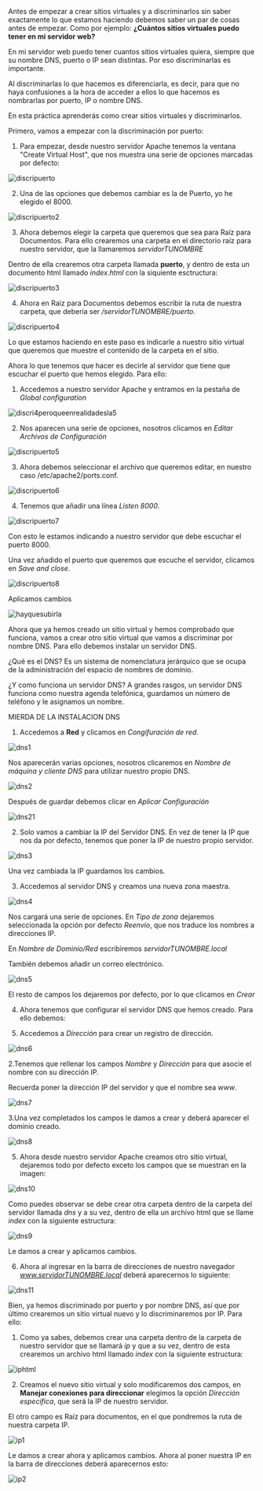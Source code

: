 Antes de empezar a crear sitios virtuales y a discriminarlos sin saber exactamente lo que estamos haciendo debemos saber un par de cosas antes de empezar. Como por ejemplo: **¿Cuántos sitios virtuales puedo tener en mi servidor web?**

En mi servidor web puedo tener cuantos sitios virtuales quiera, siempre que su nombre DNS, puerto o IP sean distintas. Por eso discriminarlas es importante.

Al discriminarlas lo que hacemos es diferenciarla, es decir, para que no haya confusiones a la hora de acceder a ellos lo que hacemos es nombrarlas por puerto, IP o nombre DNS.

En esta práctica aprenderás como crear sitios virtuales y discriminarlos.

Primero, vamos a empezar con la discriminación por puerto:

1. Para empezar, desde nuestro servidor Apache tenemos la ventana "Create Virtual Host", que nos muestra una serie de opciones marcadas por defecto:

![discripuerto](./images/discripuerto.PNG)

2. Una de las opciones que debemos cambiar es la de Puerto, yo he elegido el 8000.

![discripuerto2](./images/discripuerto2.PNG)

3. Ahora debemos elegir la carpeta que queremos que sea para Raíz para Documentos. Para ello crearemos una carpeta en el directorio raíz para nuestro servidor, que la llamaremos *servidorTUNOMBRE*

Dentro de ella crearemos otra carpeta llamada **puerto**, y dentro de esta un documento html llamado *index.html* con la siquiente esctructura:

![discripuerto3](./images/discripuerto3.PNG)

4. Ahora en Raiz para Documentos debemos escribir la ruta de nuestra carpeta, que debería ser */servidorTUNOMBRE/puerto*.

![discripuerto4](./images/discripuerto4.PNG)

Lo que estamos haciendo en este paso es indicarle a nuestro sitio virtual que queremos que muestre el contenido de la carpeta en el sitio. 

Ahora lo que tenemos que hacer es decirle al servidor que tiene que escuchar el puerto que hemos elegido. Para ello:
  
  1. Accedemos a nuestro servidor Apache y entramos en la pestaña de *Global configuration*

  ![discri4peroqueenrealidadesla5](./images/discripuerto4peroqueenrealidadesla5.PNG)
  
  2. Nos aparecen una serie de opciones, nosotros clicamos en *Editar Archivos de Configuración* 
  
  ![discripuerto5](./images/discripuerto5.PNG)
  
  3. Ahora debemos seleccionar el archivo que queremos editar, en nuestro caso  /etc/apache2/ports.conf.
  
  ![discripuerto6](./images/discripuerto6.PNG)
  
  4. Tenemos que añadir una línea *Listen 8000*.
  
  ![discripuerto7](./images/discripuerto7.PNG)
  
  Con esto le estamos indicando a nuestro servidor que debe escuchar el puerto 8000.
  
  Una vez añadido el puerto que queremos que escuche el servidor, clicamos en *Save and close*.
  
  ![discripuerto8](./images/discripuerto8.PNG)
  
  Aplicamos cambios
  
![hayquesubirla](./images/hayquesubirla.PNG)

Ahora que ya hemos creado un sitio virtual y hemos comprobado que funciona, vamos a crear otro sitio virtual que vamos a discriminar por nombre DNS. Para ello debemos instalar un servidor DNS. 

¿Qué es el DNS? Es un sistema de nomenclatura jerárquico que se ocupa de la administración del espacio de nombres de dominio.

¿Y como funciona un servidor DNS? A grandes rasgos, un servidor DNS funciona como nuestra agenda telefónica, guardamos un número de teléfono y le asignamos un nombre.

MIERDA DE LA INSTALACION DNS

1. Accedemos a **Red** y clicamos en *Congifuración de red*.

![dns1](./images/dns1.PNG)

Nos aparecerán varias opciones, nosotros clicaremos en *Nombre de máquina y cliente DNS* para utilizar nuestro propio DNS.

![dns2](./images/dns2.PNG)

Después de guardar debemos clicar en *Aplicar Configuración*

![dns21](./images/dns21.PNG)

2. Solo vamos a cambiar la IP del Servidor DNS. En vez de tener la IP que nos da por defecto, tenemos que poner la IP de nuestro propio servidor.

![dns3](./images/dns3.PNG)

Una vez cambiada la IP guardamos los cambios.

3. Accedemos al servidor DNS y creamos una nueva zona maestra.

![dns4](./images/dns4.PNG)

Nos cargará una serie de opciones. En *Tipo de zona* dejaremos seleccionada la opción por defecto *Reenvío*, que nos traduce los nombres a direcciones IP.

En *Nombre de Dominio/Red* escribiremos *servidorTUNOMBRE.local*

También debemos añadir un correo electrónico.

![dns5](./images/dns5.PNG)

El resto de campos los dejaremos por defecto, por lo que clicamos en *Crear*

4. Ahora tenemos que configurar el servidor DNS que hemos creado. Para ello debemos:

  1. Accedemos a *Dirección* para crear un registro de dirección.
  
  ![dns6](./images/dns6.PNG)
  
  2.Tenemos que rellenar los campos *Nombre* y *Dirección* para que asocie el nombre con su dirección IP.
  
  Recuerda poner la dirección IP del servidor y que el nombre sea *www*.
  
  ![dns7](./images/dns7.PNG)
  
  3.Una vez completados los campos le damos a crear y deberá aparecer el dominio creado.
  
  ![dns8](./images/dns8.PNG)
  
 5. Ahora desde nuestro servidor Apache creamos otro sitio virtual, dejaremos todo por defecto exceto los campos que se muestran en la imagen:
 
 ![dns10](./images/dns10.PNG)
 
 Como puedes observar se debe crear otra carpeta dentro de la carpeta del servidor llamada *dns* y a su vez, dentro de ella un archivo html que se llame *index* con la siguiente estructura:
 
 ![dns9](./images/dns9.PNG)
 
 Le damos a crear y aplicamos cambios.
 
 6. Ahora al ingresar en la barra de direcciones de nuestro navegador *www.servidorTUNOMBRE.local* deberá aparecernos lo siguiente:
 
 ![dns11](./images/dns11.PNG)

Bien, ya hemos discriminado por puerto y por nombre DNS, así que por último crearemos un sitio virtual nuevo y lo discriminaremos por IP. Para ello:
 
1. Como ya sabes, debemos crear una carpeta dentro de la carpeta de nuestro servidor que se llamará *ip* y que a su vez, dentro de esta crearemos un archivo html llamado *index* con la siguiente estructura:

![iphtml](./images/iphtml.PNG)

2. Creamos el nuevo sitio virtual y solo modificaremos dos campos, en **Manejar conexiones para direccionar** elegimos la opción *Dirección específica*, que será la IP de nuestro servidor.

El otro campo es Raíz para documentos, en el que pondremos la ruta de nuestra carpeta IP.

![ip1](./images/ip1.PNG)

Le damos a crear ahora y aplicamos cambios. Ahora al poner nuestra IP en la barra de direcciones deberá aparecernos esto:

![ip2](./images/ip1.PNG)

